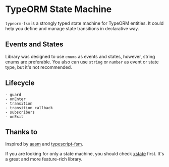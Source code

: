 # TypeORM State Machine

`typeorm-fsm` is a strongly typed state machine for TypeORM entities. It could help you define and manage state transitions in declarative way.

## Events and States

Library was designed to use `enums` as events and states, however, string enums are preferable. You also can use `string` or `number` as event or state type, but it's not recommended.

## Lifecycle

```
- guard
- onEnter
- transition
- transition callback
- subscribers
- onExit
```

## Thanks to

Inspired by [aasm](https://github.com/aasm/aasm) and [typescript-fsm](https://github.com/eram/typescript-fsm).

If you are looking for only a state machine, you should check [xstate](https://github.com/statelyai/xstate) first. It's a great and more feature-rich library.
